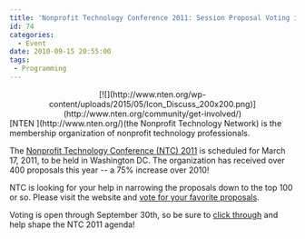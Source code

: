 ```yaml
---
title: 'Nonprofit Technology Conference 2011: Session Proposal Voting is Now Open!'
id: 74
categories:
  - Event
date: 2010-09-15 20:55:00
tags:
 - Programming
---
```


<div class="separator" style="clear:both;text-align:center;">[![](http://www.nten.org/wp-content/uploads/2015/05/Icon_Discuss_200x200.png)](http://www.nten.org/community/get-involved/)</div>
[NTEN ](http://www.nten.org/)(the Nonprofit Technology Network) is the membership organization of nonprofit technology professionals.

The [Nonprofit Technology Conference (NTC) 2011](http://www.nten.org/ntc) is scheduled for March 17, 2011, to be held in Washington DC. The organization has received over 400 proposals this year -- a 75% increase over 2010!

NTC is looking for your help in narrowing the proposals down to the top 100 or so. Please visit the website and [vote for your favorite proposals](http://www.nten.org/blog/2010/09/13/help-shape-2011-ntc-agenda-session-proposal-voting-now-open).

Voting is open through September 30th, so be sure to [click through](http://www.nten.org/blog/2010/09/13/help-shape-2011-ntc-agenda-session-proposal-voting-now-open) and help shape the NTC 2011 agenda!